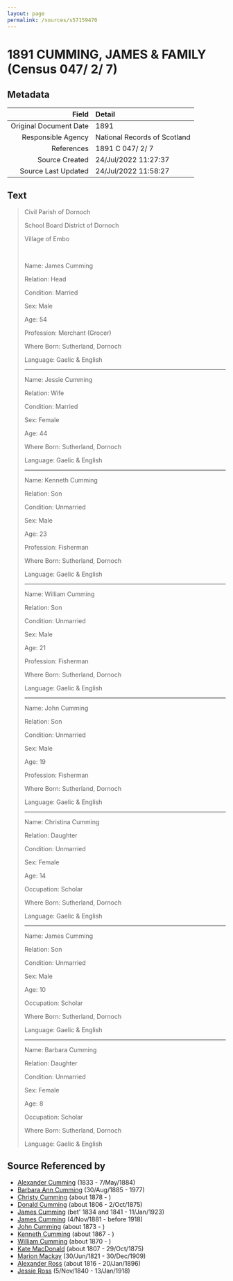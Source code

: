```yaml
---
layout: page
permalink: /sources/s57159470
---
```


# 1891 CUMMING, JAMES & FAMILY (Census 047/ 2/ 7)

## Metadata

Field | Detail
---:|:---
Original Document Date | 1891
Responsible Agency | National Records of Scotland
References | 1891 C 047/ 2/ 7
Source Created | 24/Jul/2022 11:27:37
Source Last Updated | 24/Jul/2022 11:58:27

## Text

> Civil Parish of Dornoch
>
> School Board District of Dornoch
>
> Village of Embo
>
> <br/>
>
> Name: James Cumming
>
> Relation: Head
>
> Condition: Married
>
> Sex: Male
>
> Age: 54
>
> Profession: Merchant (Grocer)
>
> Where Born: Sutherland, Dornoch
>
> Language: Gaelic & English
>
> ---
>
> Name: Jessie Cumming
>
> Relation: Wife
>
> Condition: Married
>
> Sex: Female
>
> Age: 44
>
> Where Born: Sutherland, Dornoch
>
> Language: Gaelic & English
>
> ---
>
> Name: Kenneth Cumming
>
> Relation: Son
>
> Condition: Unmarried
>
> Sex: Male
>
> Age: 23
>
> Profession: Fisherman
>
> Where Born: Sutherland, Dornoch
>
> Language: Gaelic & English
>
> ---
>
> Name: William Cumming
>
> Relation: Son
>
> Condition: Unmarried
>
> Sex: Male
>
> Age: 21
>
> Profession: Fisherman
>
> Where Born: Sutherland, Dornoch
>
> Language: Gaelic & English
>
> ---
>
> Name: John Cumming
>
> Relation: Son
>
> Condition: Unmarried
>
> Sex: Male
>
> Age: 19
>
> Profession: Fisherman
>
> Where Born: Sutherland, Dornoch
>
> Language: Gaelic & English
>
> ---
>
> Name: Christina Cumming
>
> Relation: Daughter
>
> Condition: Unmarried
>
> Sex: Female
>
> Age: 14
>
> Occupation: Scholar
>
> Where Born: Sutherland, Dornoch
>
> Language: Gaelic & English
>
> ---
>
> Name: James Cumming
>
> Relation: Son
>
> Condition: Unmarried
>
> Sex: Male
>
> Age: 10
>
> Occupation: Scholar
>
> Where Born: Sutherland, Dornoch
>
> Language: Gaelic & English
>
> ---
>
> Name: Barbara Cumming
>
> Relation: Daughter
>
> Condition: Unmarried
>
> Sex: Female
>
> Age: 8
>
> Occupation: Scholar
>
> Where Born: Sutherland, Dornoch
>
> Language: Gaelic & English
>

## Source Referenced by

* [Alexander Cumming](../people/@7028096@-alexander-cumming-b1833-d1884-5-7.md) (1833 - 7/May/1884)
* [Barbara Ann Cumming](../people/@57039529@-barbara-ann-cumming-b1885-8-30-d1977.md) (30/Aug/1885 - 1977)
* [Christy Cumming](../people/@94377968@-christy-cumming-b1878-d.md) (about 1878 - )
* [Donald Cumming](../people/@45726416@-donald-cumming-b1806-d1875-10-2.md) (about 1806 - 2/Oct/1875)
* [James Cumming](../people/@66384942@-james-cumming-b1834~1841-d1923-1-11.md) (bet' 1834 and 1841 - 11/Jan/1923)
* [James Cumming](../people/@64418166@-james-cumming-b1881-11-4-d1918.md) (4/Nov/1881 - before 1918)
* [John Cumming](../people/@87723702@-john-cumming-b1873-d.md) (about 1873 - )
* [Kenneth Cumming](../people/@14447152@-kenneth-cumming-b1867-d.md) (about 1867 - )
* [William Cumming](../people/@10016098@-william-cumming-b1870-d.md) (about 1870 - )
* [Kate MacDonald](../people/@28255030@-kate-macdonald-b1807-d1875-10-29.md) (about 1807 - 29/Oct/1875)
* [Marion Mackay](../people/@78930004@-marion-mackay-b1821-6-30-d1909-12-30.md) (30/Jun/1821 - 30/Dec/1909)
* [Alexander Ross](../people/@81387900@-alexander-ross-b1816-d1896-1-20.md) (about 1816 - 20/Jan/1896)
* [Jessie Ross](../people/@60546968@-jessie-ross-b1840-11-5-d1918-1-13.md) (5/Nov/1840 - 13/Jan/1918)

